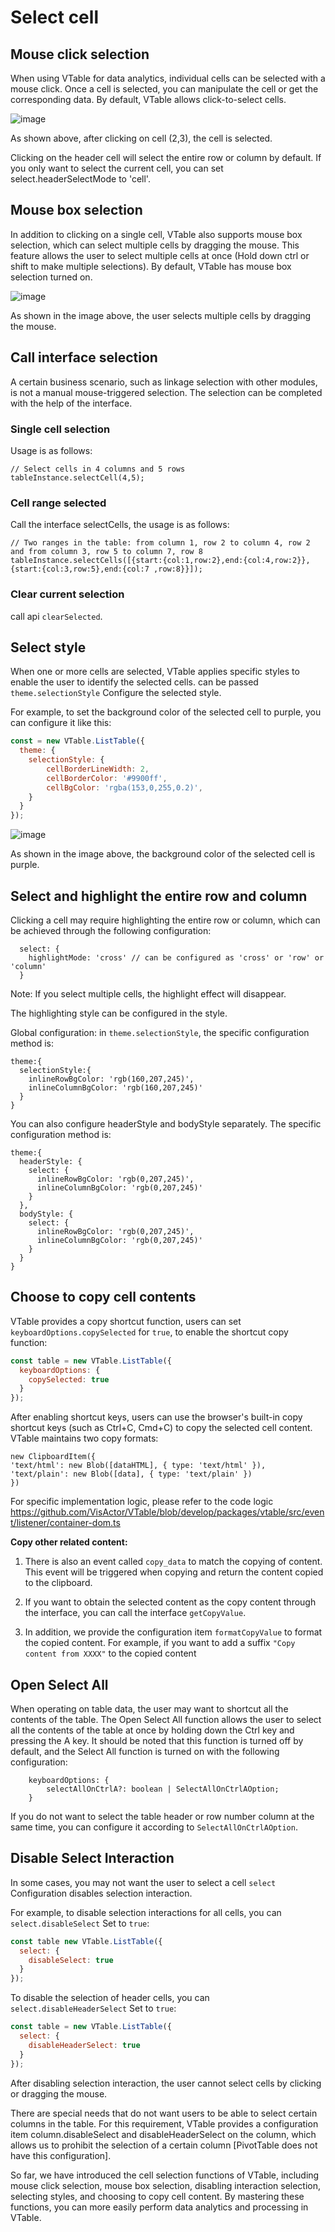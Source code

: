 # Select cell

## Mouse click selection

When using VTable for data analytics, individual cells can be selected with a mouse click. Once a cell is selected, you can manipulate the cell or get the corresponding data. By default, VTable allows click-to-select cells.

![image](https://lf9-dp-fe-cms-tos.byteorg.com/obj/bit-cloud/48c337ece11d289fc4644a20d.png)

As shown above, after clicking on cell (2,3), the cell is selected.

Clicking on the header cell will select the entire row or column by default. If you only want to select the current cell, you can set select.headerSelectMode to 'cell'.

## Mouse box selection

In addition to clicking on a single cell, VTable also supports mouse box selection, which can select multiple cells by dragging the mouse. This feature allows the user to select multiple cells at once (Hold down ctrl or shift to make multiple selections). By default, VTable has mouse box selection turned on.

![image](https://lf9-dp-fe-cms-tos.byteorg.com/obj/bit-cloud/eb08aeafba39ab34c8a08c60f.png)

As shown in the image above, the user selects multiple cells by dragging the mouse.

## Call interface selection

A certain business scenario, such as linkage selection with other modules, is not a manual mouse-triggered selection. The selection can be completed with the help of the interface.

### Single cell selection

Usage is as follows:

```
// Select cells in 4 columns and 5 rows
tableInstance.selectCell(4,5);
```

### Cell range selected

Call the interface selectCells, the usage is as follows:

```
// Two ranges in the table: from column 1, row 2 to column 4, row 2 and from column 3, row 5 to column 7, row 8
tableInstance.selectCells([{start:{col:1,row:2},end:{col:4,row:2}},{start:{col:3,row:5},end:{col:7 ,row:8}}]);
```

### Clear current selection

call api `clearSelected`.

## Select style

When one or more cells are selected, VTable applies specific styles to enable the user to identify the selected cells. can be passed `theme.selectionStyle` Configure the selected style.

For example, to set the background color of the selected cell to purple, you can configure it like this:

```javascript
const = new VTable.ListTable({
  theme: {
    selectionStyle: {
        cellBorderLineWidth: 2,
        cellBorderColor: '#9900ff',
        cellBgColor: 'rgba(153,0,255,0.2)',
    }
  }
});
```

![image](https://lf9-dp-fe-cms-tos.byteorg.com/obj/bit-cloud/a2c7623458257d15626270909.png)

As shown in the image above, the background color of the selected cell is purple.

## Select and highlight the entire row and column

Clicking a cell may require highlighting the entire row or column, which can be achieved through the following configuration:

```
  select: {
    highlightMode: 'cross' // can be configured as 'cross' or 'row' or 'column'
  }
```

Note: If you select multiple cells, the highlight effect will disappear.

The highlighting style can be configured in the style.

Global configuration: in `theme.selectionStyle`, the specific configuration method is:

```
theme:{
  selectionStyle:{
    inlineRowBgColor: 'rgb(160,207,245)',
    inlineColumnBgColor: 'rgb(160,207,245)'
  }
}
```

You can also configure headerStyle and bodyStyle separately. The specific configuration method is:

```
theme:{
  headerStyle: {
    select: {
      inlineRowBgColor: 'rgb(0,207,245)',
      inlineColumnBgColor: 'rgb(0,207,245)'
    }
  },
  bodyStyle: {
    select: {
      inlineRowBgColor: 'rgb(0,207,245)',
      inlineColumnBgColor: 'rgb(0,207,245)'
    }
  }
}
```

## Choose to copy cell contents

VTable provides a copy shortcut function, users can set `keyboardOptions.copySelected` for `true`, to enable the shortcut copy function:

```javascript
const table = new VTable.ListTable({
  keyboardOptions: {
    copySelected: true
  }
});
```

After enabling shortcut keys, users can use the browser's built-in copy shortcut keys (such as Ctrl+C, Cmd+C) to copy the selected cell content. VTable maintains two copy formats:

```
new ClipboardItem({
'text/html': new Blob([dataHTML], { type: 'text/html' }),
'text/plain': new Blob([data], { type: 'text/plain' })
})
```

For specific implementation logic, please refer to the code logic https://github.com/VisActor/VTable/blob/develop/packages/vtable/src/event/listener/container-dom.ts

**Copy other related content:**

1. There is also an event called `copy_data` to match the copying of content. This event will be triggered when copying and return the content copied to the clipboard.

2. If you want to obtain the selected content as the copy content through the interface, you can call the interface `getCopyValue`.

3. In addition, we provide the configuration item `formatCopyValue` to format the copied content. For example, if you want to add a suffix `"Copy content from XXXX"` to the copied content

## Open Select All

When operating on table data, the user may want to shortcut all the contents of the table. The Open Select All function allows the user to select all the contents of the table at once by holding down the Ctrl key and pressing the A key. It should be noted that this function is turned off by default, and the Select All function is turned on with the following configuration:

```
    keyboardOptions: {
        selectAllOnCtrlA?: boolean | SelectAllOnCtrlAOption;
    }
```

If you do not want to select the table header or row number column at the same time, you can configure it according to `SelectAllOnCtrlAOption`.

## Disable Select Interaction

In some cases, you may not want the user to select a cell `select` Configuration disables selection interaction.

For example, to disable selection interactions for all cells, you can `select.disableSelect` Set to `true`:

```javascript
const table new VTable.ListTable({
  select: {
    disableSelect: true
  }
});
```

To disable the selection of header cells, you can `select.disableHeaderSelect` Set to `true`:

```javascript
const table = new VTable.ListTable({
  select: {
    disableHeaderSelect: true
  }
});
```

After disabling selection interaction, the user cannot select cells by clicking or dragging the mouse.

There are special needs that do not want users to be able to select certain columns in the table. For this requirement, VTable provides a configuration item column.disableSelect and disableHeaderSelect on the column, which allows us to prohibit the selection of a certain column \[PivotTable does not have this configuration].

So far, we have introduced the cell selection functions of VTable, including mouse click selection, mouse box selection, disabling interaction selection, selecting styles, and choosing to copy cell content. By mastering these functions, you can more easily perform data analytics and processing in VTable.
